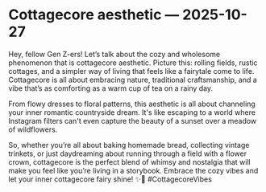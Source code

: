 # Cottagecore aesthetic — 2025-10-27

Hey, fellow Gen Z-ers! Let’s talk about the cozy and wholesome phenomenon that is cottagecore aesthetic. Picture this: rolling fields, rustic cottages, and a simpler way of living that feels like a fairytale come to life. Cottagecore is all about embracing nature, traditional craftsmanship, and a vibe that’s as comforting as a warm cup of tea on a rainy day.

From flowy dresses to floral patterns, this aesthetic is all about channeling your inner romantic countryside dream. It's like escaping to a world where Instagram filters can't even capture the beauty of a sunset over a meadow of wildflowers.

So, whether you’re all about baking homemade bread, collecting vintage trinkets, or just daydreaming about running through a field with a flower crown, cottagecore is the perfect blend of whimsy and nostalgia that will make you feel like you’re living in a storybook. Embrace the cozy vibes and let your inner cottagecore fairy shine! ✨🌿 #CottagecoreVibes